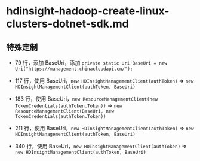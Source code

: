 # hdinsight-hadoop-create-linux-clusters-dotnet-sdk.md

## 特殊定制

* 79 行，添加 BaseUri，添加 `private static Uri BaseUri = new Uri("https://management.chinacloudapi.cn/");`

* 117 行，使用 BaseUri，`new HDInsightManagementClient(authToken)` => `new HDInsightManagementClient(authToken, BaseUri)`

* 183 行，使用 BaseUri，`new ResourceManagementClient(new TokenCredentials(authToken.Token))` => `new ResourceManagementClient(BaseUri, new TokenCredentials(authToken.Token))`

* 211 行，使用 BaseUri，`new HDInsightManagementClient(authToken)` => `new HDInsightManagementClient(authToken, BaseUri)`

* 340 行，使用 BaseUri，`new HDInsightManagementClient(authToken)` => `new HDInsightManagementClient(authToken, BaseUri)`